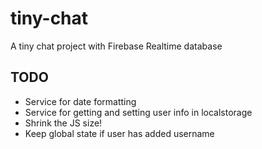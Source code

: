 # tiny-chat

A tiny chat project with Firebase Realtime database

## TODO

-   Service for date formatting
-   Service for getting and setting user info in localstorage
-   Shrink the JS size!
-   Keep global state if user has added username
